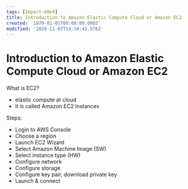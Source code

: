 ```yaml
---
tags: [Import-b0e9]
title: Introduction to Amazon Elastic Compute Cloud or Amazon EC2
created: '1970-01-01T00:00:00.000Z'
modified: '2020-11-07T14:34:42.576Z'
---
```


# Introduction to Amazon Elastic Compute Cloud or Amazon EC2

What is EC2?
- elastic compute at cloud
- it is called Amazon EC2 Instances

Steps:
- Login to AWS Console
- Choose a region
- Launch EC2 Wizard
- Select Amazon Machine Image (SW)
- Select instance type (HW)
- Configure network
- Configure storage
- Configure key pair, download private key
- Launch & connect


